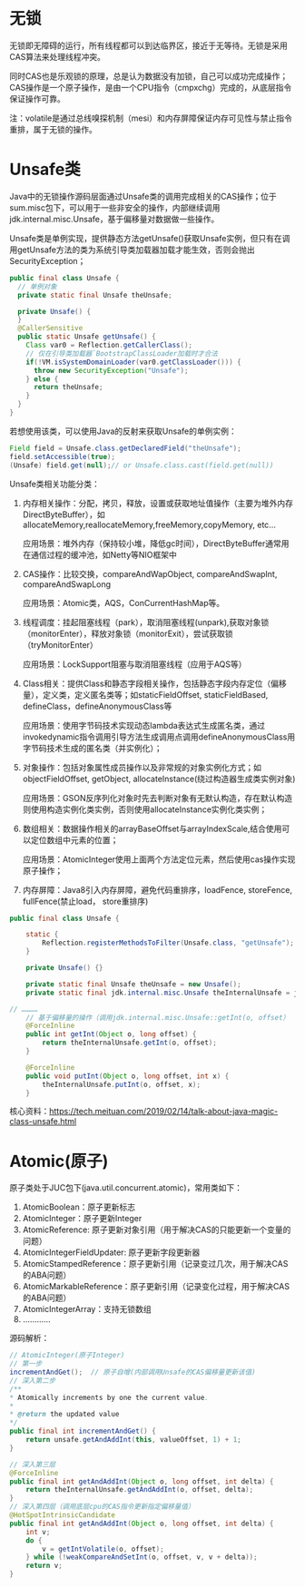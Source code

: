 # 无锁

无锁即无障碍的运行，所有线程都可以到达临界区，接近于无等待。无锁是采用CAS算法来处理线程冲突。

同时CAS也是乐观锁的原理，总是认为数据没有加锁，自己可以成功完成操作；CAS操作是一个原子操作，是由一个CPU指令（cmpxchg）完成的，从底层指令保证操作可靠。

注：volatile是通过总线嗅探机制（mesi）和内存屏障保证内存可见性与禁止指令重排，属于无锁的操作。

# Unsafe类

Java中的无锁操作源码层面通过Unsafe类的调用完成相关的CAS操作；位于sum.misc包下，可以用于一些非安全的操作，内部继续调用jdk.internal.misc.Unsafe，基于偏移量对数据做一些操作。

Unsafe类是单例实现，提供静态方法getUnsafe()获取Unsafe实例，但只有在调用getUnsafe方法的类为系统引导类加载器加载才能生效，否则会抛出SecurityException；
```Java
public final class Unsafe {
  // 单例对象
  private static final Unsafe theUnsafe;

  private Unsafe() {
  }
  @CallerSensitive
  public static Unsafe getUnsafe() {
    Class var0 = Reflection.getCallerClass();
    // 仅在引导类加载器`BootstrapClassLoader加载时才合法
    if(!VM.isSystemDomainLoader(var0.getClassLoader())) {    
      throw new SecurityException("Unsafe");
    } else {
      return theUnsafe;
    }
  }
}

```
若想使用该类，可以使用Java的反射来获取Unsafe的单例实例：
```Java
Field field = Unsafe.class.getDeclaredField("theUnsafe");
field.setAccessible(true);
(Unsafe) field.get(null);// or Unsafe.class.cast(field.get(null))
```

Unsafe类相关功能分类：

1. 内存相关操作：分配，拷贝，释放，设置或获取地址值操作（主要为堆外内存DirectByteBuffer），如allocateMemory,reallocateMemory,freeMemory,copyMemory, etc...

    应用场景：堆外内存（保持较小堆，降低gc时间），DirectByteBuffer通常用在通信过程的缓冲池，如Netty等NIO框架中

2. CAS操作：比较交换，compareAndWapObject, compareAndSwapInt, compareAndSwapLong

    应用场景：Atomic类，AQS，ConCurrentHashMap等。

 3. 线程调度：挂起阻塞线程（park），取消阻塞线程(unpark),获取对象锁（monitorEnter），释放对象锁（monitorExit），尝试获取锁（tryMonitorEnter）
    
    应用场景：LockSupport阻塞与取消阻塞线程（应用于AQS等）

4. Class相关：提供Class和静态字段相关操作，包括静态字段内存定位（偏移量），定义类，定义匿名类等；如staticFieldOffset, staticFieldBased, defineClass，defineAnonymousClass等

    应用场景：使用字节码技术实现动态lambda表达式生成匿名类，通过invokedynamic指令调用引导方法生成调用点调用defineAnonymousClass用字节码技术生成的匿名类（并实例化）；

5. 对象操作：包括对象属性成员操作以及非常规的对象实例化方式；如objectFieldOffset, getObject, allocateInstance(绕过构造器生成类实例对象) 

    应用场景：GSON反序列化对象时先去判断对象有无默认构造，存在默认构造则使用构造实例化类实例，否则使用allocateInstance实例化类实例；

6. 数组相关：数据操作相关的arrayBaseOffset与arrayIndexScale,结合使用可以定位数组中元素的位置；

    应用场景：AtomicInteger使用上面两个方法定位元素，然后使用cas操作实现原子操作；

7. 内存屏障：Java8引入内存屏障，避免代码重排序，loadFence, storeFence, fullFence(禁止load， store重排序)

```Java
public final class Unsafe {

    static {
        Reflection.registerMethodsToFilter(Unsafe.class, "getUnsafe");
    }

    private Unsafe() {}

    private static final Unsafe theUnsafe = new Unsafe();
    private static final jdk.internal.misc.Unsafe theInternalUnsafe = jdk.internal.misc.Unsafe.getUnsafe();

// …………
    // 基于偏移量的操作（调用jdk.internal.misc.Unsafe::getInt(o, offset）
    @ForceInline
    public int getInt(Object o, long offset) {
        return theInternalUnsafe.getInt(o, offset);
    }  

    @ForceInline
    public void putInt(Object o, long offset, int x) {
        theInternalUnsafe.putInt(o, offset, x);
    } 
```

核心资料：https://tech.meituan.com/2019/02/14/talk-about-java-magic-class-unsafe.html

# Atomic(原子)

原子类处于JUC包下(java.util.concurrent.atomic)，常用类如下：

1. AtomicBoolean：原子更新标志
2. AtomicInteger：原子更新Integer
3. AtomicReference: 原子更新对象引用（用于解决CAS的只能更新一个变量的问题）
4. AtomicIntegerFieldUpdater: 原子更新字段更新器
5. AtomicStampedReference：原子更新引用（记录变过几次，用于解决CAS的ABA问题）
6. AtomicMarkableReference：原子更新引用（记录变化过程，用于解决CAS的ABA问题）
7. AtomicIntegerArray：支持无锁数组
8. …………

源码解析：
```Java
// AtomicInteger(原子Integer)
// 第一步
incrementAndGet();  // 原子自增(内部调用Unsafe的CAS偏移量更新该值)
// 深入第二步
/**
* Atomically increments by one the current value.
*
* @return the updated value
*/
public final int incrementAndGet() {
    return unsafe.getAndAddInt(this, valueOffset, 1) + 1;
}

// 深入第三层
@ForceInline
public final int getAndAddInt(Object o, long offset, int delta) {
    return theInternalUnsafe.getAndAddInt(o, offset, delta);
}
// 深入第四层（调用底层cpu的CAS指令更新指定偏移量值）
@HotSpotIntrinsicCandidate
public final int getAndAddInt(Object o, long offset, int delta) {
    int v;
    do {
        v = getIntVolatile(o, offset);
    } while (!weakCompareAndSetInt(o, offset, v, v + delta));
    return v;
}

```



